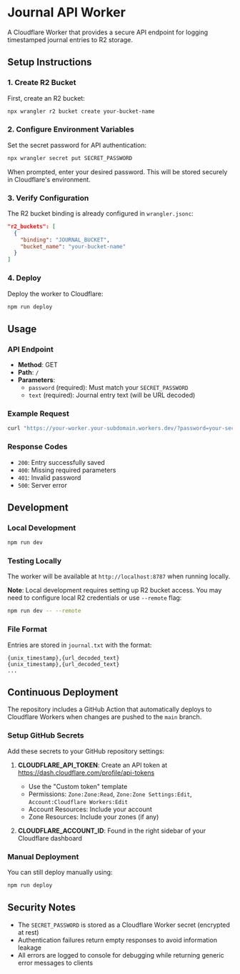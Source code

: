 # Journal API Worker

A Cloudflare Worker that provides a secure API endpoint for logging timestamped journal entries to R2 storage.

## Setup Instructions

### 1. Create R2 Bucket

First, create an R2 bucket:

```bash
npx wrangler r2 bucket create your-bucket-name
```

### 2. Configure Environment Variables

Set the secret password for API authentication:

```bash
npx wrangler secret put SECRET_PASSWORD
```

When prompted, enter your desired password. This will be stored securely in Cloudflare's environment.

### 3. Verify Configuration

The R2 bucket binding is already configured in `wrangler.jsonc`:

```json
"r2_buckets": [
  {
    "binding": "JOURNAL_BUCKET",
    "bucket_name": "your-bucket-name"
  }
]
```

### 4. Deploy

Deploy the worker to Cloudflare:

```bash
npm run deploy
```

## Usage

### API Endpoint

- **Method**: GET
- **Path**: `/`
- **Parameters**:
  - `password` (required): Must match your `SECRET_PASSWORD`
  - `text` (required): Journal entry text (will be URL decoded)

### Example Request

```bash
curl "https://your-worker.your-subdomain.workers.dev/?password=your-secret&text=Hello%20World%21"
```

### Response Codes

- `200`: Entry successfully saved
- `400`: Missing required parameters
- `401`: Invalid password
- `500`: Server error

## Development

### Local Development

```bash
npm run dev
```

### Testing Locally

The worker will be available at `http://localhost:8787` when running locally.

**Note**: Local development requires setting up R2 bucket access. You may need to configure local R2 credentials or use `--remote` flag:

```bash
npm run dev -- --remote
```

### File Format

Entries are stored in `journal.txt` with the format:
```
{unix_timestamp},{url_decoded_text}
{unix_timestamp},{url_decoded_text}
...
```

## Continuous Deployment

The repository includes a GitHub Action that automatically deploys to Cloudflare Workers when changes are pushed to the `main` branch.

### Setup GitHub Secrets

Add these secrets to your GitHub repository settings:

1. **CLOUDFLARE_API_TOKEN**: Create an API token at https://dash.cloudflare.com/profile/api-tokens
   - Use the "Custom token" template
   - Permissions: `Zone:Zone:Read`, `Zone:Zone Settings:Edit`, `Account:Cloudflare Workers:Edit`
   - Account Resources: Include your account
   - Zone Resources: Include your zones (if any)

2. **CLOUDFLARE_ACCOUNT_ID**: Found in the right sidebar of your Cloudflare dashboard

### Manual Deployment

You can still deploy manually using:

```bash
npm run deploy
```

## Security Notes

- The `SECRET_PASSWORD` is stored as a Cloudflare Worker secret (encrypted at rest)
- Authentication failures return empty responses to avoid information leakage
- All errors are logged to console for debugging while returning generic error messages to clients
